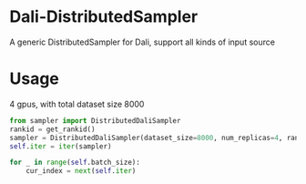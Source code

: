 # Dali-DistributedSampler
A generic DistributedSampler for Dali, support all kinds of input source

# Usage
4 gpus, with total dataset size 8000
```python
from sampler import DistributedDaliSampler
rankid = get_rankid()
sampler = DistributedDaliSampler(dataset_size=8000, num_replicas=4, rank=rankid)
self.iter = iter(sampler)

for _ in range(self.batch_size):
    cur_index = next(self.iter)
```
